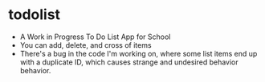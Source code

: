 # todolist
- A Work in Progress To Do List App for School
- You can add, delete, and cross of items
- There's a bug in the code I'm working on, where some list items end up with a duplicate ID, which causes strange and undesired behavior behavior.
